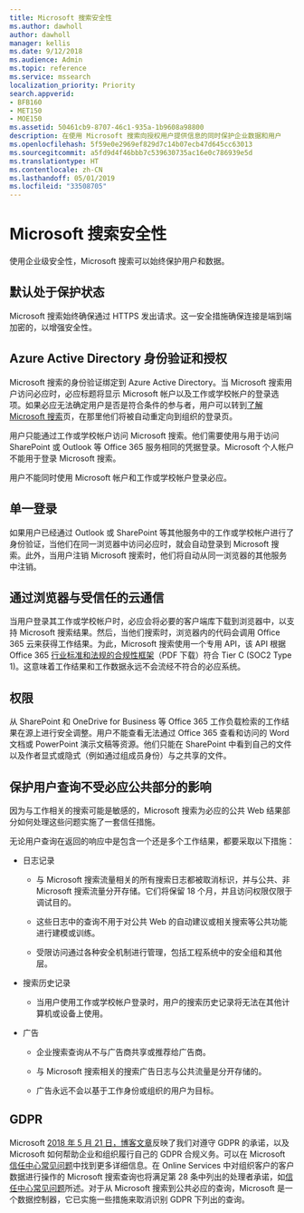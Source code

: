 ```yaml
---
title: Microsoft 搜索安全性
ms.author: dawholl
author: dawholl
manager: kellis
ms.date: 9/12/2018
ms.audience: Admin
ms.topic: reference
ms.service: mssearch
localization_priority: Priority
search.appverid:
- BFB160
- MET150
- MOE150
ms.assetid: 50461cb9-8707-46c1-935a-1b9608a98800
description: 在使用 Microsoft 搜索向授权用户提供信息的同时保护企业数据和用户
ms.openlocfilehash: 5f59e0e2969ef829d7c14b07ecb47d645cc63013
ms.sourcegitcommit: a5fd9d4f46bbb7c539630735ac16e0c786939e5d
ms.translationtype: HT
ms.contentlocale: zh-CN
ms.lasthandoff: 05/01/2019
ms.locfileid: "33508705"
---
```

# <a name="security-for-microsoft-search"></a>Microsoft 搜索安全性

使用企业级安全性，Microsoft 搜索可以始终保护用户和数据。
  
## <a name="secure-by-default"></a>默认处于保护状态

Microsoft 搜索始终确保通过 HTTPS 发出请求。这一安全措施确保连接是端到端加密的，以增强安全性。
  
## <a name="authentication-and-authorization-with-azure-active-directory"></a>Azure Active Directory 身份验证和授权

Microsoft 搜索的身份验证绑定到 Azure Active Directory。当 Microsoft 搜索用户访问必应时，必应标题将显示 Microsoft 帐户以及工作或学校帐户的登录选项。如果必应无法确定用户是否是符合条件的参与者，用户可以转到[了解 Microsoft 搜索](https://www.bing.com/business/explore)页，在那里他们将被自动重定向到组织的登录页。 
  
用户只能通过工作或学校帐户访问 Microsoft 搜索。他们需要使用与用于访问 SharePoint 或 Outlook 等 Office 365 服务相同的凭据登录。Microsoft 个人帐户不能用于登录 Microsoft 搜索。
  
用户不能同时使用 Microsoft 帐户和工作或学校帐户登录必应。
  
## <a name="single-sign-on"></a>单一登录

如果用户已经通过 Outlook 或 SharePoint 等其他服务中的工作或学校帐户进行了身份验证，当他们在同一浏览器中访问必应时，就会自动登录到 Microsoft 搜索。此外，当用户注销 Microsoft 搜索时，他们将自动从同一浏览器的其他服务中注销。
  
## <a name="communicates-with-the-trusted-cloud-from-the-browser"></a>通过浏览器与受信任的云通信

当用户登录其工作或学校帐户时，必应会将必要的客户端库下载到浏览器中，以支持 Microsoft 搜索结果。然后，当他们搜索时，浏览器内的代码会调用 Office 365 云来获得工作结果。为此，Microsoft 搜索使用一个专用 API，该 API 根据 Office 365 [行业标准和法规的合规性框架](https://download.microsoft.com/download/B/2/7/B27B3EF3-8849-4C18-8BA4-5AD755728620/Compliance%20Framework_customer%20guidance.pdf)（PDF 下载）符合 Tier C (SOC2 Type 1)。这意味着工作结果和工作数据永远不会流经不符合的必应系统。 
  
## <a name="permissions"></a>权限

从 SharePoint 和 OneDrive for Business 等 Office 365 工作负载检索的工作结果在源上进行安全调整。用户不能查看无法通过 Office 365 查看和访问的 Word 文档或 PowerPoint 演示文稿等资源。他们只能在 SharePoint 中看到自己的文件以及作者显式或隐式（例如通过组成员身份）与之共享的文件。
  
## <a name="protects-user-queries-from-the-public-portion-of-bing"></a>保护用户查询不受必应公共部分的影响

因为与工作相关的搜索可能是敏感的，Microsoft 搜索为必应的公共 Web 结果部分如何处理这些问题实施了一套信任措施。
  
无论用户查询在返回的响应中是包含一个还是多个工作结果，都要采取以下措施：
  
- 日志记录
    
  - 与 Microsoft 搜索流量相关的所有搜索日志都被取消标识，并与公共、非 Microsoft 搜索流量分开存储。它们将保留 18 个月，并且访问权限仅限于调试目的。
    
  - 这些日志中的查询不用于对公共 Web 的自动建议或相关搜索等公共功能进行建模或训练。
    
  - 受限访问通过各种安全机制进行管理，包括工程系统中的安全组和其他层。
    
- 搜索历史记录
    
  - 当用户使用工作或学校帐户登录时，用户的搜索历史记录将无法在其他计算机或设备上使用。
    
- 广告
    
  - 企业搜索查询从不与广告商共享或推荐给广告商。
    
  - 与 Microsoft 搜索相关的搜索广告日志与公共流量是分开存储的。
    
  - 广告永远不会以基于工作身份或组织的用户为目标。
    
## <a name="gdpr"></a>GDPR

Microsoft [ 2018 年 5 月 21 日，博客文章](https://blogs.microsoft.com/on-the-issues/2018/05/21/microsofts-commitment-to-gdpr-privacy-and-putting-customers-in-control-of-their-own-data/)反映了我们对遵守 GDPR 的承诺，以及 Microsoft 如何帮助企业和组织履行自己的 GDPR 合规义务。可以在 Microsoft [信任中心常见问题](https://www.microsoft.com/zh-CN/trustcenter/privacy/gdpr/gdpr-faqs)中找到更多详细信息。在 Online Services 中对组织客户的客户数据进行操作的 Microsoft 搜索查询也将满足第 28 条中列出的处理者承诺，如[信任中心常见问题](https://www.microsoft.com/zh-CN/trustcenter/privacy/gdpr/gdpr-faqs)所述。对于从 Microsoft 搜索到公共必应的查询，Microsoft 是一个数据控制器，它已实施一些措施来取消识别 GDPR 下列出的查询。


